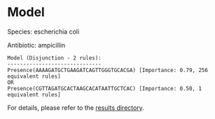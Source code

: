 
# Model

Species: escherichia coli

Antibiotic: ampicillin

```
Model (Disjunction - 2 rules):
------------------------------
Presence(AAAAGATGCTGAAGATCAGTTGGGTGCACGA) [Importance: 0.79, 256 equivalent rules]
OR
Presence(CGTTAGATGCACTAAGCACATAATTGCTCAC) [Importance: 0.50, 1 equivalent rules]

```

For details, please refer to the [results directory](../../../../../results/scm_b/escherichia%20coli/ampicillin/repeat_6/).


